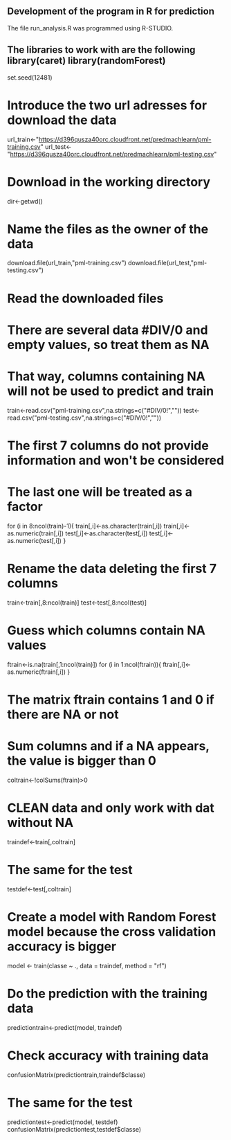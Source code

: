 Development of the program in R for prediction
------------------------------------------------
The file run_analysis.R was programmed using R-STUDIO.

The libraries to work with are the following
library(caret)
library(randomForest)
-------------------
set.seed(12481)
# Introduce the two url adresses for download the data
url_train<-"https://d396qusza40orc.cloudfront.net/predmachlearn/pml-training.csv"
url_test<-"https://d396qusza40orc.cloudfront.net/predmachlearn/pml-testing.csv"
# Download in the working directory
dir<-getwd()
# Name the files as the owner of the data
download.file(url_train,"pml-training.csv")
download.file(url_test,"pml-testing.csv")
# Read the downloaded files
# There are several data #DIV/0 and empty values, so treat them as NA
# That way, columns containing NA will not be used to predict and train
train<-read.csv("pml-training.csv",na.strings=c("#DIV/0!",""))
test<-read.csv("pml-testing.csv",na.strings=c("#DIV/0!",""))
# The first 7 columns do not provide information and won't be considered
# The last one will be treated as a factor
for (i in 8:ncol(train)-1){
  train[,i]<-as.character(train[,i])
  train[,i]<-as.numeric(train[,i])
  test[,i]<-as.character(test[,i])
  test[,i]<-as.numeric(test[,i])
}
# Rename the data deleting the first 7 columns
train<-train[,8:ncol(train)]
test<-test[,8:ncol(test)]
# Guess which columns contain NA values
ftrain<-is.na(train[,1:ncol(train)])
for (i in 1:ncol(ftrain)){
  ftrain[,i]<-as.numeric(ftrain[,i]) 
} 
# The matrix ftrain contains 1 and 0 if there are NA or not
# Sum columns and if a NA appears, the value is bigger than 0
coltrain<-!colSums(ftrain)>0
# CLEAN data and only work with dat without NA
traindef<-train[,coltrain]
# The same for the test
testdef<-test[,coltrain]

# Create a model with Random Forest model because the cross validation accuracy is bigger
model <- train(classe ~ ., data = traindef, method = "rf")
# Do the prediction with the training data
predictiontrain<-predict(model, traindef)
# Check accuracy with training data
confusionMatrix(predictiontrain,traindef$classe)
# The same for the test
predictiontest<-predict(model, testdef)
confusionMatrix(predictiontest,testdef$classe)
